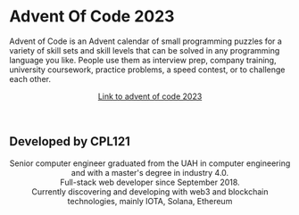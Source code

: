 # Advent Of Code 2023
Advent of Code is an Advent calendar of small programming puzzles for a variety of skill sets and skill levels that can be solved in any programming language you like. People use them as interview prep, company training, university coursework, practice problems, a speed contest, or to challenge each other.

<p align="center"> <a href="https://adventofcode.com/2023/">Link to advent of code 2023 </a></p><br>

## Developed by CPL121
<p align="center"> Senior computer engineer graduated from the UAH in computer engineering and with a master's degree in industry 4.0. <br>
Full-stack web developer since September 2018.<br> Currently discovering and developing with web3 and blockchain technologies, mainly IOTA, Solana, Ethereum</p>
